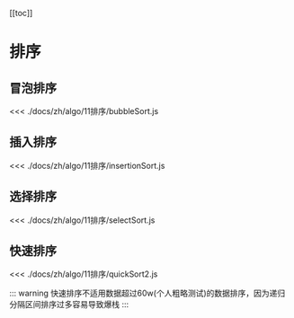 [[toc]]

# 排序

## 冒泡排序
<<< ./docs/zh/algo/11排序/bubbleSort.js

## 插入排序
<<< ./docs/zh/algo/11排序/insertionSort.js

## 选择排序
<<< ./docs/zh/algo/11排序/selectSort.js

## 快速排序
<<< ./docs/zh/algo/11排序/quickSort2.js

::: warning
快速排序不适用数据超过60w(个人粗略测试)的数据排序，因为递归分隔区间排序过多容易导致爆栈
:::

